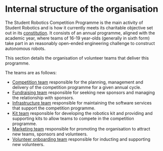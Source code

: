 # Internal structure of the organisation

The Student Robotics Competition Programme is the main activity of Student Robotics and is how it currently meets its charitable objective set out in its [constitution](https://github.com/srobo/ops-manual/tree/d76377192d4c94c4bd4298f0f3954f5d342af24b/resources/constitution.pdf). It consists of an annual programme, aligned with the academic year, where teams of 16-19 year-olds \(generally in sixth form\) take part in an reasonably open-ended engineering challenge to construct autonomous robots.

This section details the organisation of volunteer teams that deliver this programme.

The teams are as follows:

* [Competition team](competition-team.md) responsible for the planning, management and delivery of the competition programme for a given annual cycle.
* [Fundraising team](fundraising-team.md) responsible for seeking new sponsors and managing the relationship with sponsors.
* [Infrastructure team](infrastructure-team.md) responsible for maintaining the software services that support the competition programme. 
* [Kit team](kit-team.md) responsible for developing the robotics kit and providing and supporting kits to allow teams to compete in the competition programme.
* [Marketing team](marketing-team.md) responsible for promoting the organisation to attract new teams, sponsors and volunteers.
* [Volunteer onboarding team](volunteer-onboarding-team.md) responsible for inducting and supporting new volunteers.
